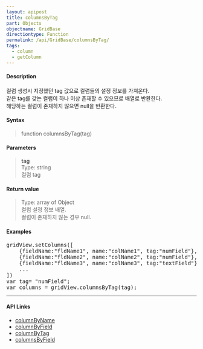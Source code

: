 ```yaml
---
layout: apipost
title: columnsByTag
part: Objects
objectname: GridBase
directiontype: Function
permalink: /api/GridBase/columnsByTag/
tags:
  - column
  - getColumn
---
```



#### Description

컬럼 생성시 지정했던 tag 값으로 컬럼들의 설정 정보를 가져온다.  
같은 tag를 갖는 컬럼이 하나 이상 존재할 수 있으므로 배열로 반환한다.  
해당하는 컬럼이 존재하지 않으면 null을 반환한다.

#### Syntax

>function columnsByTag(tag)

#### Parameters

> **tag**  
> Type: string  
> 컬럼 tag  

#### Return value

> Type: array of Object  
> 컬럼 설정 정보 배열.  
> 컬럼이 존재하지 않는 경우 null.  

#### Examples 

<pre class="prettyprint">
gridView.setColumns([
	{fieldName:"fldName1", name:"colName1", tag:"numField"},
	{fieldName:"fldName2", name:"colName2", tag:"numField"},
	{fieldName:"fldName3", name:"colName3", tag:"textField"},
	...
])
var tag= "numField";
var columns = gridView.columnsByTag(tag);
</pre>

---

#### API Links

* [columnByName](/api/GridBase/columnByName)
* [columnByField](/api/GridBase/columnByField)
* [columnByTag](/api/GridBase/columnByTag)
* [columnsByField](/api/GridBase/columnsByField)

